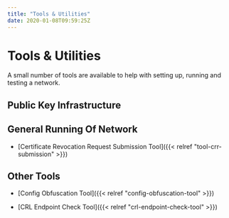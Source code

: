 ```yaml
---
title: "Tools & Utilities"
date: 2020-01-08T09:59:25Z
---
```



# Tools & Utilities
A small number of tools are available to help with setting up, running and testing a network.


## Public Key Infrastructure


## General Running Of Network

* [Certificate Revocation Request Submission Tool]({{< relref "tool-crr-submission" >}})



## Other Tools

* [Config Obfuscation Tool]({{< relref "config-obfuscation-tool" >}})

* [CRL Endpoint Check Tool]({{< relref "crl-endpoint-check-tool" >}})



